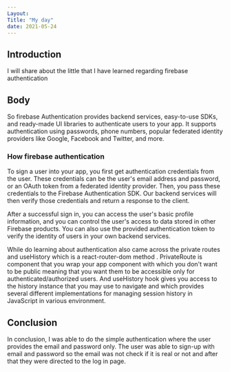```yaml
---
Layout:
Title: "My day"
date: 2021-05-24
---
```


## Introduction

I will share about the little that I have learned regarding firebase authentication

## Body

So firebase Authentication provides backend services, easy-to-use SDKs, and ready-made UI libraries to authenticate users to your app. It supports authentication using passwords, phone numbers, popular federated identity providers like Google, Facebook and Twitter, and more.

### How firebase authentication

To sign a user into your app, you first get authentication credentials from the user. These credentials can be the user's email address and password, or an OAuth token from a federated identity provider. Then, you pass these credentials to the Firebase Authentication SDK. Our backend services will then verify those credentials and return a response to the client.

After a successful sign in, you can access the user's basic profile information, and you can control the user's access to data stored in other Firebase products. You can also use the provided authentication token to verify the identity of users in your own backend services.

While do learning about authentication also came across the private routes and useHistory which is a react-router-dom method .
PrivateRoute is component that you wrap your app component with which you don't want to be public meaning that you want them to be accessible only for authenticated/authorized users. And useHistory hook gives you access to the history instance that you may use to navigate and which provides several different implementations for managing session history in JavaScript in various environment.

## Conclusion

In conclusion, I was able to do the simple authentication where the user provides the email and password only. The user was able to sign-up with email and password so the email was not check if it is real or not and after that they were directed to the log in page.
